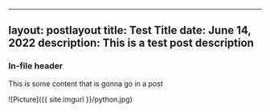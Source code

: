 -----
layout: postlayout
title: Test Title
date: June 14, 2022
description: This is a test post description
-----

### In-file header

This is some content that is gonna go in a post

![Picture]({{ site.imgurl }}/python.jpg)
